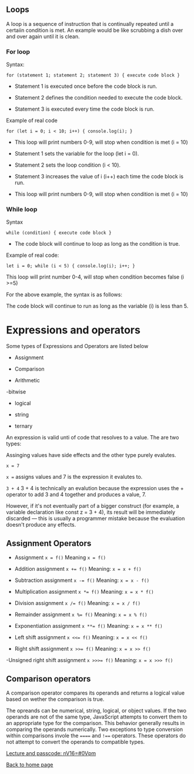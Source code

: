 
## Loops

A loop is a sequence of instruction that is continually repeated until a certaiin condition is met. An example would be like scrubbing a dish over and over again until it is clean.

### For loop

Syntax:

`for (statement 1; statement 2; statement 3) {
  execute code block
}`

- Statement 1 is executed once before the code block is run.

- Statement 2 defines the condition needed to execute the code block.

- Statement 3 is executed every time the code block is run.

Example of real code

`for (let i = 0; i < 10; i++) {
  console.log(i);
}`

- This loop will print numbers 0-9, will stop when condition is met (i = 10)

- Statement 1 sets the variable for the loop (let i = 0).

- Statement 2 sets the loop condition (i < 10).

- Statement 3 increases the value of i (i++) each time the code block is run.

- This loop will print numbers 0-9, will stop when condition is met (i = 10)

### While loop

Syntax

`while (condition) {
  execute code block
}`

- The code block will continue to loop as long as the condition is true.

Example of real code:

`let i = 0;
while (i < 5) {
  console.log(i);
  i++;
}`

This loop will print number 0-4, will stop when condition becomes false (i >=5)

For the above example, the syntax is as follows:

The code block will continue to run as long as the variable (i) is less than 5.

# Expressions and operators

Some types of Expressions and Operators are listed below

- Assignment

- Comparison

- Arithmetic

-bitwise

- logical

- string

- ternary

An expression is valid unti of code that resolves to a value. The are two types:

 Assinging values have side effects and the other type purely evalutes.

`x = 7`

`x =` assigns values and 7 is the expression it evalutes to.

`3 + 4`
3 + 4 is technically an evalution because the expression uses the + operator to add 3 and 4 together and produces a value, 7.

However, if it's not eventually part of a bigger construct (for example, a variable declaration like const z = 3 + 4), its result will be immediately discarded — this is usually a programmer mistake because the evaluation doesn't produce any effects.

## Assignment Operators

- Assignment	`x = f()`	Meaning `x = f()`

- Addition assignment	`x += f()` Meaning: `x = x + f()`

- Subtraction assignment	`x -= f()` Meaning:	`x = x - f()`

- Multiplication assignment	`x *= f()`  Meaning:	`x = x * f()`

- Division assignment	`x /= f()` Meaning:	`x = x / f()`

- Remainder assignment	`x %= f()` Meaning:	`x = x % f()`

- Exponentiation assignment	`x **= f()` Meaning:	`x = x ** f()`

- Left shift assignment	`x <<= f()`  Meaning:	`x = x << f()`

- Right shift assignment	`x >>= f()`  Meaning:	`x = x >> f()`

-Unsigned right shift assignment	`x >>>= f()`  Meaning:	`x = x >>> f()`

## Comparison operators

A comparison operator compares its operands and returns a logical value based on wether the comparison is true.

The opreands can be numerical, string, logical, or object values. If the two operands are not of the same type, JavaScript attempts to convert them to an appropriate type for the comparison. This behavior generally results in comparing the operands numerically. Two exceptions to type conversion within comparisons invole the `====` and `!==` operators. These operators do not attempt to convert the operands to compatible types.

[Lecture and passcode:  nV16=#0Vpm ](https://zoom.us/rec/share/30i8VSDFex30amWsM9bFrGv2zOzW6j7ZEKpGZiQvGp8ikVC_gGH3yyXJlRP_JEpz.WNdNIkcS9huguZqI)

[Back to home page](../README.md)